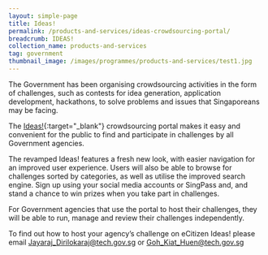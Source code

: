 ```yaml
---
layout: simple-page
title: Ideas!
permalink: /products-and-services/ideas-crowdsourcing-portal/
breadcrumb: IDEAS!
collection_name: products-and-services
tag: government
thumbnail_image: /images/programmes/products-and-services/test1.jpg
---
```


The Government has been organising crowdsourcing activities in the form of challenges, such as contests for idea generation, application development, hackathons, to solve problems and issues that Singaporeans may be facing.

The [Ideas!](https://ideas.gov.sg/){:target="_blank"}  crowdsourcing portal makes it easy and convenient for the public to find and participate in challenges by all Government agencies.

The revamped Ideas! features a fresh new look, with easier navigation for an improved user experience. Users will also be able to browse for challenges sorted by categories, as well as utilise the improved search engine. Sign up using your social media accounts or SingPass and, and stand a chance to win prizes when you take part in challenges.

For Government agencies that use the portal to host their challenges, they will be able to run, manage and review their challenges independently. 

To find out how to host your agency’s challenge on eCitizen Ideas! please email <Jayaraj_Dirilokaraj@tech.gov.sg> or <Goh_Kiat_Huen@tech.gov.sg>
